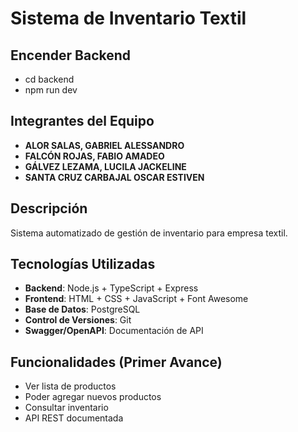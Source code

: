 # Sistema de Inventario Textil

## Encender Backend
- cd backend
- npm run dev

## Integrantes del Equipo
- **ALOR SALAS, GABRIEL ALESSANDRO**
- **FALCÓN ROJAS, FABIO AMADEO**  
- **GÁLVEZ LEZAMA, LUCILA JACKELINE**
- **SANTA CRUZ CARBAJAL OSCAR ESTIVEN**

## Descripción
Sistema automatizado de gestión de inventario para empresa textil.

## Tecnologías Utilizadas
- **Backend**: Node.js + TypeScript + Express
- **Frontend**: HTML + CSS + JavaScript + Font Awesome
- **Base de Datos**: PostgreSQL
- **Control de Versiones**: Git
- **Swagger/OpenAPI**: Documentación de API

## Funcionalidades (Primer Avance)
- Ver lista de productos
- Poder agregar nuevos productos
- Consultar inventario
- API REST documentada
